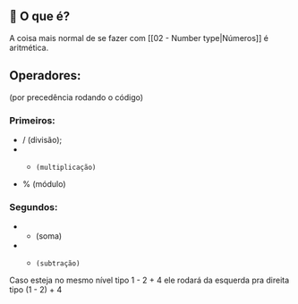 ## 📌 O que é?

A coisa mais normal de se fazer com [[02 - Number type|Números]] é aritmética.

## Operadores:

(por precedência rodando o código)
### Primeiros:
- /     (divisão);
- *     (multiplicação)
- %    (módulo)
### Segundos:
- +    (soma)
- -     (subtração)


Caso esteja no mesmo nível tipo 1 - 2 + 4 ele rodará da esquerda pra direita tipo (1 - 2) + 4
